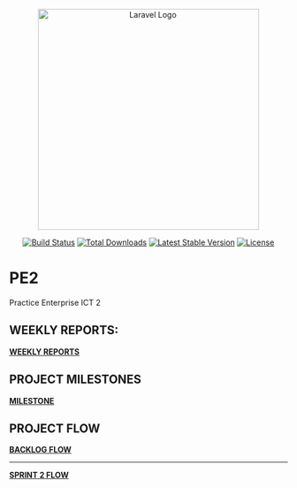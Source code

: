 <p align="center"><a href="https://laravel.com" target="_blank"><img src="https://raw.githubusercontent.com/laravel/art/master/logo-lockup/5%20SVG/2%20CMYK/1%20Full%20Color/laravel-logolockup-cmyk-red.svg" width="400" alt="Laravel Logo"></a></p>

<p align="center">
<a href="https://github.com/laravel/framework/actions"><img src="https://github.com/laravel/framework/workflows/tests/badge.svg" alt="Build Status"></a>
<a href="https://packagist.org/packages/laravel/framework"><img src="https://img.shields.io/packagist/dt/laravel/framework" alt="Total Downloads"></a>
<a href="https://packagist.org/packages/laravel/framework"><img src="https://img.shields.io/packagist/v/laravel/framework" alt="Latest Stable Version"></a>
<a href="https://packagist.org/packages/laravel/framework"><img src="https://img.shields.io/packagist/l/laravel/framework" alt="License"></a>
</p>

# PE2
Practice Enterprise ICT 2

## WEEKLY REPORTS:
**[WEEKLY REPORTS](https://thomasmore365-my.sharepoint.com/:x:/g/personal/r0947882_student_thomasmore_be/EeZT9OMpSgFAnVH7Ir28kwcB9s95S2g_eJeE04HBolraKg?e=WF3M9T)**

## PROJECT MILESTONES
**[MILESTONE](https://github.com/ToneMatheus/PE2/milestones)**


## PROJECT FLOW
**[BACKLOG FLOW](https://github.com/users/ToneMatheus/projects/1)**
<br>
<hr>

**[SPRINT 2 FLOW](https://github.com/users/ToneMatheus/projects/2)**

